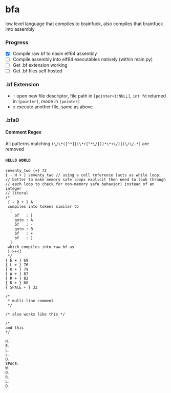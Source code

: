 # bfa
low level language that compiles to brainfuck, also compiles that brainfuck into assembly

### Progress
- [x] Compile raw bf to nasm elf64 assembly
- [ ] Compile assembly into elf64 executables natively (within main.py)
- [ ] Get .bf extension working
- [ ] Get .bf files self hosted

### .bf Extension
- `!` open new file descriptor, file path in `[pointer+1:NULL]`, `int fd` returned in `[pointer]`, mode in `[pointer]`
- `x` execute another file, same as above

### .bfa0
#### Comment Regex
All patterns matching `(\/\*([^*]|(\*+[^*\/]))*\*+\/)|(\/\/.*)` are removed
#### `HELLO WORLD`
```
seventy_two {+} 72
{ - H + } seventy_two // using a cell reference (acts as while loop,
// better to make memory safe loops explicit then need to look through
// each loop to check for non-memory safe behavior) instead of an integer
// literal
/*
 { - B + } A
 compiles into tokens similar to
  [
    bf   : [
    goto : A
    bf   : -
    goto : B
    bf   : +
    bf   : ]
  ]
 which compiles into raw bf as
 [->+<]
 */
{ E + } 69
{ L + } 76
{ O + } 79
{ W + } 87
{ R + } 82
{ D + } 68
{ SPACE + } 32

/*
 * multi-line comment
 */

/* also works like this */

/*
and this
*/

H.
E.
L.
L.
O.
SPACE.
W.
O.
R.
L.
D.
```
